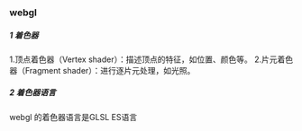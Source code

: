### webgl

##### 1 着色器
 1.顶点着色器（Vertex shader）：描述顶点的特征，如位置、颜色等。
 2.片元着色器（Fragment shader）：进行逐片元处理，如光照。
##### 2 着色器语言 
 webgl 的着色器语言是GLSL ES语言
